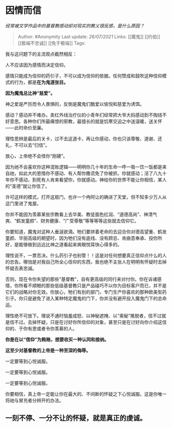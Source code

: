 # 因情而信
*经常被文学作品中的基督教感动却对现实的教义很反感，是什么原因？*

> Author: #Anonymity 
Last update: *26/07/2021* 
Links: [[魔鬼]] [[约伯]] [[极端不忠诚]] [[免于极端]]
Tags:   
  

我与这问题下的主流观点截然相反：

人不应该因为感情而决定信仰。

  

感情只能成为信仰的药引子，不可以成为信仰的依据。任何赞成和鼓吹这种信仰模式的行为，都是**在为鬼道张目。**

**因为魔鬼总比神“慈爱”。**

神之爱是严厉而令人畏惧的，反倒是魔鬼们酷爱以愉悦和慈爱为诱饵。

感动？感动并不难办。卖红外线治疗仪的小青年们经常把大爷大妈感动到不掏钱不好意思。各种你们所最痛恨的邪教，最擅长的就是饥寒交迫之中送温暖，送关怀——此时命价至廉。

理性思辨是最后的关卡，过不去这道卡，再让你感动，你也只该尊敬、道谢、还礼，不可以去“归信”。

放心，上帝绝不会怪你“刚硬”。

因为祂不会喜欢你这种混账逻辑——明明你几十年的生命一呼一吸一饮一饭都是来自祂，如此大的恩情你不感动、有人帮你撒谎免了你被抓，你就感动；活了八九十年你不感动，到死有人肯来看望你，你就感动。神给你的世界不能让你相信，某人的“圣德”就让你信了。

许可这样的模式，打开这扇门，也许一个冉阿让的确进了天堂，但不知多少万人从这门里进了鬼屋。

你并不能因为羡慕某些宗教看上去华美、教徒面色红润、“道德高尚”、神清气爽、“鹤发童颜”、财务健康、“广受尊敬”等等等等这些就去信仰它。

你要知道，魔鬼对这种人垂涎欲滴。牠们要拼着老命的去迎合你对德高望重、鹤发童颜、华丽高级的期望时，因为牠们没有底线、没有顾忌、肯曲意奉承、投你所好，是能够做到远远比神之道看起来爽眼悦耳快心得多的。

理性说不，一票否决。什么药引子也别管！！这是对任何想要真正信仰点什么的人的忠告。哪怕是对我自己所全心信仰的东西，我也绝不主张人在明明有怀疑时去掉怀疑去表忠诚。

否则，现在令你失望的那些“基督教”，自有更高级的同行来对付你。你在诉诸感情，你所看不顺眼的那些低级基督教只是产品碰巧不以你为目标客户而已，并不是它们的战略对你无效。你放心，牠们有别的部门，专门生产你喜欢的那种欧美型药引子。你只是避免了进入某种特定魔鬼的门下，你并没有避开投入魔鬼门下的总命运。

理性绝不可放下。理说不通时恼羞成怒、以神秘遮掩、以“奥秘”推脱者，信不过就是信不过。去掉怀疑，只是在讨好你所信仰的对象，甚至只是在讨好向你介绍这信仰的、于你有恩或者令你羡慕的人。

**你是在以“信仰”为贿赂，想要收买一种认同和接纳。**

**这至少对基督教的上帝是一种至深的侮辱。**

  

一定要等到心悦诚服。

一定要等到心悦诚服。

一定要等到心悦诚服。

  

你要相信，真上帝一定能让你在最大的、不间断的怀疑之下心悦诚服。这是你唯一将祂与冒充者分辨开的办法。

## **一刻不停、一分不让的怀疑，就是真正的虔诚。**
